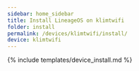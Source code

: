 ```yaml
---
sidebar: home_sidebar
title: Install LineageOS on klimtwifi
folder: install
permalink: /devices/klimtwifi/install/
device: klimtwifi
---
```

{% include templates/device_install.md %}
